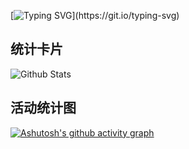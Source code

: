 [![Typing SVG](https://readme-typing-svg.demolab.com?font=Fira+Code&pause=1000&color=41BFF7&background=EFFFC200&random=false&width=435&separator=%3C&lines=if(you+%3D+'welcome')+printf('Hello');%3Cto+be+continue...)](https://git.io/typing-svg)

## 统计卡片
![Github Stats](https://github-readme-stats.vercel.app/api?username=demonq0q&show_icons=true&theme=dark&count_private=true)

## 活动统计图
[![Ashutosh's github activity graph](https://github-readme-activity-graph.vercel.app/graph?username=demonq0q&bg_color=46474b&color=45b7bf&line=b98731&point=403d3d&area=true&hide_border=true)](https://github.com/ashutosh00710/github-readme-activity-graph)

<!--
## 使用语言统计
<div align="center"> 
  <img src="https://github-readme-stats.vercel.app/api/top-langs/?username=demonq0q&hide_title=true&hide_border=true&layout=compact&langs_count=6&text_color=000&icon_color=fff&bg_color=0,52fa5a,4dfcff,c64dff&theme=graywhite" />
</div>
--!>

